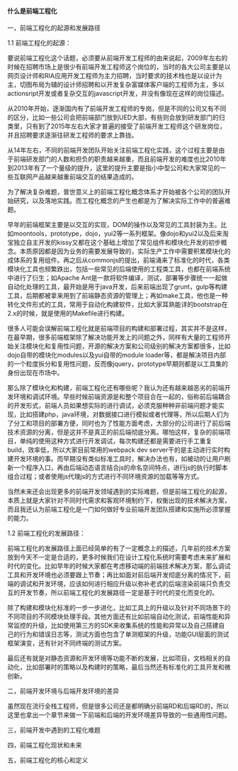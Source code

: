 #### 什么是前端工程化

一，前端工程化的起源和发展路径

1.1 前端工程化的起源：

要说前端工程化这个话题，必须要从前端开发工程师的由来说起，2009年左右的时候在招聘市场上是很少有前端开发工程师这个岗位的，当时的各大公司主要是以网页设计师和RIA应用开发工程师为主力招聘，当时要求的技术栈也是以设计为主，切图布局为辅的设计师招聘和以开发复杂富媒体客户端的工程师为主，多以actionsript开发或者复杂交互的javascript开发，并没有像现在这样的岗位描述。

从2010年开始，逐渐国内有了前端开发工程师的专岗，但是不同的公司又有不同的区分，比如一些公司会把前端部门放到UED大部，有些则会放到研发部门的归类里，只有到了2015年左右大家才普遍的接受了前端开发工程师这个研发岗位，并且招聘要求逐渐往研发工程师的要求上靠拢。

从14年左右，不同的前端开发团队开始关注前端工程化实践，这个过程主要是由于前端研发部门的人数和担负的职责越来越重，而且前端开发的难度也比2010年到2013年有了一个量级的提升，这里的提升主要是指小中型公司和大家常见的一些互联网产品越来越重前端交互的结果造成的。

为了解决复杂难题，普世意义上的前端工程化概念体系才开始被各个公司的团队开始研究，以及落地实践。而工程化概念的产生也都是为了解决实际工作中的普遍难题。

早年的前端框架主要是以交互的实现，DOM的操作以及常见的工具封装为主。比如moontools，prototype，dojo，yui2等一系列框架。像dojo和yui2以及后来淘宝独立自主开发的kissy又都在这个基础上增加了常见组件和模块化开发的初步概念。本质原因都是因为业务的需要发展导致的，实际生产工作中需要积累模块化的成体系的复用组件。再之后从commonjs的提出，前端涌来了标准化的时代，各类模块化工具也频繁跌出，包括一些常见的后端使用的工程类工具，也都在前端系统中进行了衍生；如Apache Ant是一款将软件编译，测试，部署等步骤统一一起做自动化处理的工具，最开始是用于java开发，后来前端出现了grunt，gulp等构建工具，后期都被拿来用到了前端静态资源的管理上；再如make工具，他也是一种转化文件形式的工具，常用于自动化构建软件，比如大家耳熟能详的bootstrap在2.x的时候，就是使用的Makefile进行构建。

很多人可能会误解前端工程化就是前端项目的构建和部署过程，其实并不是这样，在最早期，很多前端框架除了解决功能开发上的问题之外，同样有大量的工程师开始关注模块化和复用性问题，开源的解决方案和公司级别的解决方案都很多，比如dojo自带的模块化modules以及yui自带的module loader等，都是解决项目内部的一个粒度拆分和复用性问题，反而像jquery，prototype早期则都是以工具集的身份出现在市场中。

那么除了模块化和构建，前端工程化还有哪些呢？我认为还有越来越恶劣的前端开发环境和调试环境。早些时候前端资源是和整个项目合在一起的，俗称前后端耦合的开发形式，前端人员如果想实际的进行调试，必须克服种种非前端问题才能实现，比如搭建php，java环境，对数据接口进行模拟或者代理等，所以后期人们为了分工和项目的部署方便，同时也为了性能方面考虑，大部分的公司进行了前后端技术资源的分离，但是这并不是真正的前后端彻底分离。哪怕这样，复杂的前端项目，单纯的使用这种方式进行开发调试，每次构建还都是需要进行手工重复build，效率低，所以大家目前常用的webpack dev server干的是主动进行实时构建开发环境的事。而早期没有类似标准工具时，解决办法也有，如被动的让用户刷新一个程序入口，再由后端动态语言结合js的命名空间特点，进行js的执行时脚本组合过程；或者使用js代理js的方式进行不同环境资源的加载等等方式。

当然未来还会出现更多的前端开发领域遇到的实际难题，但是前端工程化的起源，本质上就是大家针对不同时代需求和客观环境制约下，权衡出现的技术解决方案，而且我还认为前端工程化是一门如何做好专业前端开发团队搭建和实施所必须掌握的能力。

1.2 前端工程化的发展路径：

前端工程化的发展路径上面已经简单的有了一定概念上的描述，几年前的技术方案放到今天不一定是合适的，更多时候我们在设计工程化系统时需要考虑未来扩展和时代的变化。比如早年的时候大家都在考虑移动端的前端技术解决方案，那么调试工具和开发环境也必须要跟上节奏；再比如面对前后端开发彻底分离的情况下，前端的调试和开发环境，应该如何进行相应升级以弥补老式的后端渲染前端只负责交互的开发节奏，所以前端工程化的发展路径一定是基于时代的变化而变化的。

除了构建和模块化标准的一步一步进化，比如工具上的升级以及针对不同场景下的不同项目的不同模块处理手段。其他方面还有比如前端自动化测试，前端性能和异常监控的升级，比如使用第三方的SDK来收集系统的性能和异常以及自己搭建自己的行为和错误日志等，测试方面也包含了单测框架的升级，功能GUI层面的测试框架演变，还有针对不同终端的测试方案。

最后还有就是对静态资源和开发环境等功能不断的发展，比如项目，文档相关的自动化，比如部署时的策略以及构建时的策略，最后当然还有标准化的工具开发和微创新。

二，前端开发环境与后端开发环境的差异

虽然现在流行全栈工程师，但是很多公司还是都明确分前端RD和后端RD的，所以这里也拿出一个章节来做一下前端和后端的开发环境差异导致的一些通用性问题。

三，前端开发中遇到的工程化难题

四，前端工程化现状和未来

五，前端工程化的核心和定义

